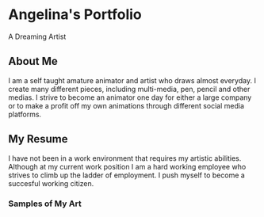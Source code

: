 # Angelina's Portfolio

A Dreaming Artist

## About Me

I am a self taught amature animator and artist who draws almost everyday. I create many different pieces, including multi-media, pen, pencil and other medias. I strive to become an animator one day for either a large company or to make a profit off my own animations through different social media platforms.

## My Resume

I have not been in a work environment that requires my artistic abilities. Although at my current work position I am a hard working employee who strives to climb up the ladder of employment. I push myself to become a succesful working citizen.

### Samples of My Art

